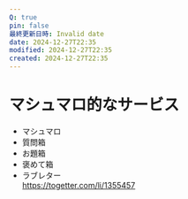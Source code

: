 ```yaml
---
Q: true
pin: false
最終更新日時: Invalid date
date: 2024-12-27T22:35
modified: 2024-12-27T22:35
created: 2024-12-27T22:35
---
```

# マシュマロ的なサービス

- マシュマロ
- 質問箱
- お題箱
- 褒めて箱
- ラブレター  
    https://togetter.com/li/1355457